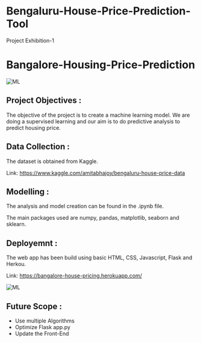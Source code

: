 # Bengaluru-House-Price-Prediction-Tool
Project Exhibition-1

# Bangalore-Housing-Price-Prediction

![ML](https://img.shields.io/badge/ML-Regression-blue.svg) 

## Project Objectives :
The objective of the project is to create a machine learning model. We are doing a supervised learning and our aim is to do predictive analysis to predict housing price.

## Data Collection :
The dataset is obtained from Kaggle. 

Link: https://www.kaggle.com/amitabhajoy/bengaluru-house-price-data

## Modelling :
The analysis and model creation can be found in the .ipynb file. 

The main packages used are numpy, pandas, matplotlib, seaborn and sklearn.  

## Deployemnt :
The web app has been build using basic HTML, CSS, Javascript, Flask and Herkou.

Link: https://bangalore-house-pricing.herokuapp.com/


![ML](Screenshots/BangaloreHousePricePredictionHeroku.JPG)

## Future Scope :
* Use multiple Algorithms
* Optimize Flask app.py
* Update the Front-End 
